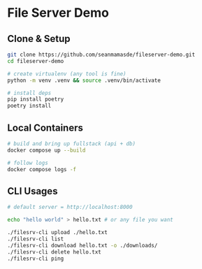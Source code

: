 # File Server Demo

## Clone & Setup
```bash
git clone https://github.com/seanmamasde/fileserver-demo.git
cd fileserver-demo

# create virtualenv (any tool is fine)
python -m venv .venv && source .venv/bin/activate

# install deps
pip install poetry
poetry install
```

## Local Containers

```bash
# build and bring up fullstack (api + db)
docker compose up --build

# follow logs
docker compose logs -f
```

## CLI Usages

```bash
# default server = http://localhost:8000

echo "hello world" > hello.txt # or any file you want

./filesrv-cli upload ./hello.txt
./filesrv-cli list
./filesrv-cli download hello.txt -o ./downloads/
./filesrv-cli delete hello.txt
./filesrv-cli ping
```
